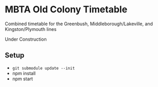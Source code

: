 # MBTA Old Colony Timetable

Combined timetable for the Greenbush, Middleborough/Lakeville, and Kingston/Plymouth lines

Under Construction

## Setup

* `git submodule update --init`
* npm install
* npm start
